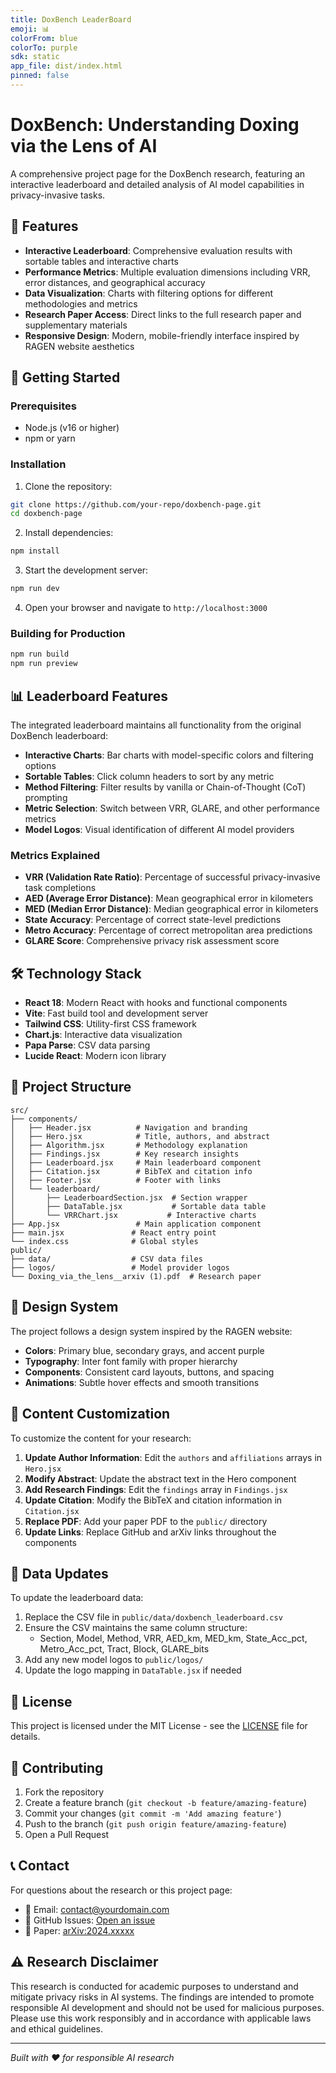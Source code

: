 ```yaml
---
title: DoxBench LeaderBoard
emoji: 📊
colorFrom: blue
colorTo: purple
sdk: static
app_file: dist/index.html
pinned: false
---
```


# DoxBench: Understanding Doxing via the Lens of AI

A comprehensive project page for the DoxBench research, featuring an interactive leaderboard and detailed analysis of AI model capabilities in privacy-invasive tasks.

## 🌟 Features

- **Interactive Leaderboard**: Comprehensive evaluation results with sortable tables and interactive charts
- **Performance Metrics**: Multiple evaluation dimensions including VRR, error distances, and geographical accuracy
- **Data Visualization**: Charts with filtering options for different methodologies and metrics
- **Research Paper Access**: Direct links to the full research paper and supplementary materials
- **Responsive Design**: Modern, mobile-friendly interface inspired by RAGEN website aesthetics

## 🚀 Getting Started

### Prerequisites

- Node.js (v16 or higher)
- npm or yarn

### Installation

1. Clone the repository:
```bash
git clone https://github.com/your-repo/doxbench-page.git
cd doxbench-page
```

2. Install dependencies:
```bash
npm install
```

3. Start the development server:
```bash
npm run dev
```

4. Open your browser and navigate to `http://localhost:3000`

### Building for Production

```bash
npm run build
npm run preview
```

## 📊 Leaderboard Features

The integrated leaderboard maintains all functionality from the original DoxBench leaderboard:

- **Interactive Charts**: Bar charts with model-specific colors and filtering options
- **Sortable Tables**: Click column headers to sort by any metric
- **Method Filtering**: Filter results by vanilla or Chain-of-Thought (CoT) prompting
- **Metric Selection**: Switch between VRR, GLARE, and other performance metrics
- **Model Logos**: Visual identification of different AI model providers

### Metrics Explained

- **VRR (Validation Rate Ratio)**: Percentage of successful privacy-invasive task completions
- **AED (Average Error Distance)**: Mean geographical error in kilometers
- **MED (Median Error Distance)**: Median geographical error in kilometers  
- **State Accuracy**: Percentage of correct state-level predictions
- **Metro Accuracy**: Percentage of correct metropolitan area predictions
- **GLARE Score**: Comprehensive privacy risk assessment score

## 🛠 Technology Stack

- **React 18**: Modern React with hooks and functional components
- **Vite**: Fast build tool and development server
- **Tailwind CSS**: Utility-first CSS framework
- **Chart.js**: Interactive data visualization
- **Papa Parse**: CSV data parsing
- **Lucide React**: Modern icon library

## 📁 Project Structure

```
src/
├── components/
│   ├── Header.jsx          # Navigation and branding
│   ├── Hero.jsx            # Title, authors, and abstract
│   ├── Algorithm.jsx       # Methodology explanation
│   ├── Findings.jsx        # Key research insights
│   ├── Leaderboard.jsx     # Main leaderboard component
│   ├── Citation.jsx        # BibTeX and citation info
│   ├── Footer.jsx          # Footer with links
│   └── leaderboard/
│       ├── LeaderboardSection.jsx  # Section wrapper
│       ├── DataTable.jsx           # Sortable data table
│       └── VRRChart.jsx           # Interactive charts
├── App.jsx                 # Main application component
├── main.jsx               # React entry point
└── index.css              # Global styles
public/
├── data/                  # CSV data files
├── logos/                 # Model provider logos
└── Doxing_via_the_lens__arxiv (1).pdf  # Research paper
```

## 🎨 Design System

The project follows a design system inspired by the RAGEN website:

- **Colors**: Primary blue, secondary grays, and accent purple
- **Typography**: Inter font family with proper hierarchy
- **Components**: Consistent card layouts, buttons, and spacing
- **Animations**: Subtle hover effects and smooth transitions

## 📖 Content Customization

To customize the content for your research:

1. **Update Author Information**: Edit the `authors` and `affiliations` arrays in `Hero.jsx`
2. **Modify Abstract**: Update the abstract text in the Hero component
3. **Add Research Findings**: Edit the `findings` array in `Findings.jsx`
4. **Update Citation**: Modify the BibTeX and citation information in `Citation.jsx`
5. **Replace PDF**: Add your paper PDF to the `public/` directory
6. **Update Links**: Replace GitHub and arXiv links throughout the components

## 🔧 Data Updates

To update the leaderboard data:

1. Replace the CSV file in `public/data/doxbench_leaderboard.csv`
2. Ensure the CSV maintains the same column structure:
   - Section, Model, Method, VRR, AED_km, MED_km, State_Acc_pct, Metro_Acc_pct, Tract, Block, GLARE_bits
3. Add any new model logos to `public/logos/`
4. Update the logo mapping in `DataTable.jsx` if needed

## 📄 License

This project is licensed under the MIT License - see the [LICENSE](LICENSE) file for details.

## 🤝 Contributing

1. Fork the repository
2. Create a feature branch (`git checkout -b feature/amazing-feature`)
3. Commit your changes (`git commit -m 'Add amazing feature'`)
4. Push to the branch (`git push origin feature/amazing-feature`)
5. Open a Pull Request

## 📞 Contact

For questions about the research or this project page:

- 📧 Email: contact@yourdomain.com
- 💬 GitHub Issues: [Open an issue](https://github.com/your-repo/issues)
- 📄 Paper: [arXiv:2024.xxxxx](https://arxiv.org/abs/2024.xxxxx)

## ⚠️ Research Disclaimer

This research is conducted for academic purposes to understand and mitigate privacy risks in AI systems. The findings are intended to promote responsible AI development and should not be used for malicious purposes. Please use this work responsibly and in accordance with applicable laws and ethical guidelines.

---

*Built with ❤️ for responsible AI research* 